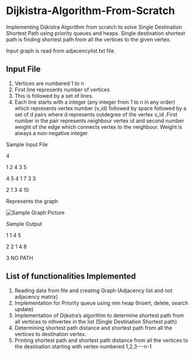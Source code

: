 # Dijkistra-Algorithm-From-Scratch
Implementing Dijkistra Algorithm from scratch to solve Single Destination Shortest Path using priority queues and heaps. Single  destination shortest path is finding  shortest path from all the vertices to the given vertex.

Input graph is read from adjacencylist.txt file.

## Input File

1. Vertices are numbered 1 to n 
2. First line represents number of vertices
3. This is followed by a set of lines.
4. Each line starts with a integer (any integer from 1 to n in any order) which represents vertex number (v_id) followed by space followed by a set of d pairs where d represents outdegree of the vertex v_id .First number in the pair  represents  neighbour  vertex id  and  second number  weight of the edge  which connects vertex to the  neighbour.  Weight is  always a non-negative integer

Sample Input File

4 

1 2 4 3 5 

4 5 4 1 7 3 3 

2 1 3 4 10

Represents the graph

![ Sample Graph Picture]()

Sample Output

1 1 4 5 

2 2 1 4 8 

3 NO PATH 

## List of functionalities Implemented

1. Reading data from file and creating Graph  (Adjacency list and not adjacency matrix)
2. Implementation for Priority queue using min heap  (Insert, delete, search update)
3. Implementation of Dijkstra’s algorithm to determine shortest path from all vertices to nthvertex in the list (Single Destination Shortest path) 
4. Determining shortest path distance and shortest path from all the vertices to destination vertex.
5. Printing shortest path and shortest path distance from all the vertices to the  destination  starting  with  vertex  numbered  1,2,3---n-1 

